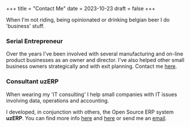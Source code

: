 +++
title = "Contact Me"
date = 2023-10-23
draft =  false
+++

When I'm not riding, being opinionated or drinking belgian beer I do 'business' stuff.

### Serial Entrepreneur

Over the years I've been involved with several manufacturing and on-line product businesses as an owner and director. I've also helped other small business owners strategically and with exit planning. Contact me [here](mailto:martyn@chessels.co.uk).

### Consultant uzERP

When wearing my 'IT consulting' I help small companies with IT issues involving data, operations and accounting.

I developed, in conjunction with others, the Open Source ERP system __uzERP__. You can find more info [here](https://www.uzerp.com) and [here](https://github.com/uzerpllp/uzerp) or send me an [email](mailto:mhiner@uzerp.com).
